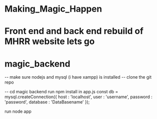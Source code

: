 # Making_Magic_Happen
Front end and back end rebuild of MHRR website lets go
=================================
magic_backend
=================================
-- make sure nodejs and mysql (i have xampp) is installed
-- clone the git repo

-- cd magic backend
run npm install
  in app.js
  const db = mysql.createConnection({
    host : 'localhost',
    user : 'username',
    password : 'password',
    database : 'DataBasename'
    });

run node app
